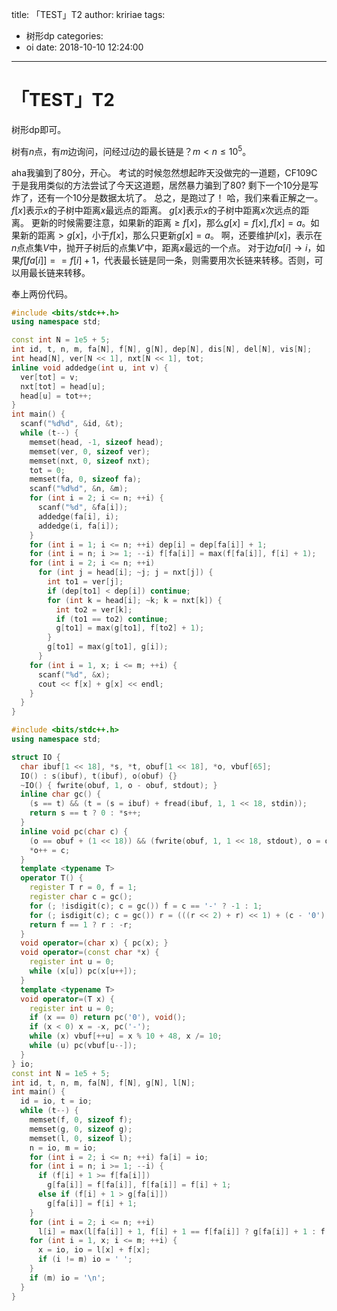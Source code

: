 title: 「TEST」T2
author: kririae
tags:
  - 树形dp
categories:
  - oi
date: 2018-10-10 12:24:00
---
# 「TEST」T2

树形dp即可。

<!--more-->

树有$n$点，有$m$边询问，问经过$i$边的最长链是？$m < n \le 10^5$。

aha我骗到了80分，开心。
考试的时候忽然想起昨天没做完的一道题，CF109C
于是我用类似的方法尝试了今天这道题，居然暴力骗到了$80$?
剩下一个10分是写炸了，还有一个10分是数据太坑了。
总之，是跑过了！
哈，我们来看正解之一。
$f[x]$表示$x$的子树中距离$x$最远点的距离。
$g[x]$表示$x$的子树中距离$x$次远点的距离。
更新的时候需要注意，如果新的距离$\ge f[x]$，那么$g[x] = f[x], f[x] = a$。如果新的距离$> g[x]$，小于$f[x]$，那么只更新$g[x] = a$。
啊，还要维护$l[x]$，表示在$n$点点集$V$中，抛开子树后的点集$V'$中，距离$x$最远的一个点。
对于边$fa[i] \rightarrow i$，如果$f[fa[i]] == f[i] + 1$，代表最长链是同一条，则需要用次长链来转移。否则，可以用最长链来转移。

奉上两份代码。

```cpp
#include <bits/stdc++.h>
using namespace std;

const int N = 1e5 + 5;
int id, t, n, m, fa[N], f[N], g[N], dep[N], dis[N], del[N], vis[N];
int head[N], ver[N << 1], nxt[N << 1], tot;
inline void addedge(int u, int v) {
  ver[tot] = v;
  nxt[tot] = head[u];
  head[u] = tot++;
}
int main() {
  scanf("%d%d", &id, &t);
  while (t--) {
    memset(head, -1, sizeof head);
    memset(ver, 0, sizeof ver);
    memset(nxt, 0, sizeof nxt);
    tot = 0;
    memset(fa, 0, sizeof fa);
    scanf("%d%d", &n, &m);
    for (int i = 2; i <= n; ++i) {
      scanf("%d", &fa[i]);
      addedge(fa[i], i);
      addedge(i, fa[i]);
    }
    for (int i = 1; i <= n; ++i) dep[i] = dep[fa[i]] + 1;
    for (int i = n; i >= 1; --i) f[fa[i]] = max(f[fa[i]], f[i] + 1);
    for (int i = 2; i <= n; ++i)
      for (int j = head[i]; ~j; j = nxt[j]) {
        int to1 = ver[j];
        if (dep[to1] < dep[i]) continue;
        for (int k = head[i]; ~k; k = nxt[k]) {
          int to2 = ver[k];
          if (to1 == to2) continue;
          g[to1] = max(g[to1], f[to2] + 1);
        }
        g[to1] = max(g[to1], g[i]);
      }
    for (int i = 1, x; i <= m; ++i) {
      scanf("%d", &x);
      cout << f[x] + g[x] << endl;
    }
  }
}
```

```cpp
#include <bits/stdc++.h>
using namespace std;

struct IO {
  char ibuf[1 << 18], *s, *t, obuf[1 << 18], *o, vbuf[65];
  IO() : s(ibuf), t(ibuf), o(obuf) {}
  ~IO() { fwrite(obuf, 1, o - obuf, stdout); }
  inline char gc() {
    (s == t) && (t = (s = ibuf) + fread(ibuf, 1, 1 << 18, stdin));
    return s == t ? 0 : *s++;
  }
  inline void pc(char c) {
    (o == obuf + (1 << 18)) && (fwrite(obuf, 1, 1 << 18, stdout), o = obuf);
    *o++ = c;
  }
  template <typename T>
  operator T() {
    register T r = 0, f = 1;
    register char c = gc();
    for (; !isdigit(c); c = gc()) f = c == '-' ? -1 : 1;
    for (; isdigit(c); c = gc()) r = (((r << 2) + r) << 1) + (c - '0');
    return f == 1 ? r : -r;
  }
  void operator=(char x) { pc(x); }
  void operator=(const char *x) {
    register int u = 0;
    while (x[u]) pc(x[u++]);
  }
  template <typename T>
  void operator=(T x) {
    register int u = 0;
    if (x == 0) return pc('0'), void();
    if (x < 0) x = -x, pc('-');
    while (x) vbuf[++u] = x % 10 + 48, x /= 10;
    while (u) pc(vbuf[u--]);
  }
} io;
const int N = 1e5 + 5;
int id, t, n, m, fa[N], f[N], g[N], l[N];
int main() {
  id = io, t = io;
  while (t--) {
    memset(f, 0, sizeof f);
    memset(g, 0, sizeof g);
    memset(l, 0, sizeof l);
    n = io, m = io;
    for (int i = 2; i <= n; ++i) fa[i] = io;
    for (int i = n; i >= 1; --i) {
      if (f[i] + 1 >= f[fa[i]])
        g[fa[i]] = f[fa[i]], f[fa[i]] = f[i] + 1;
      else if (f[i] + 1 > g[fa[i]])
        g[fa[i]] = f[i] + 1;
    }
    for (int i = 2; i <= n; ++i)
      l[i] = max(l[fa[i]] + 1, f[i] + 1 == f[fa[i]] ? g[fa[i]] + 1 : f[fa[i]] + 1);
    for (int i = 1, x; i <= m; ++i) {
      x = io, io = l[x] + f[x];
      if (i != m) io = ' ';
    }
    if (m) io = '\n';
  }
}
```